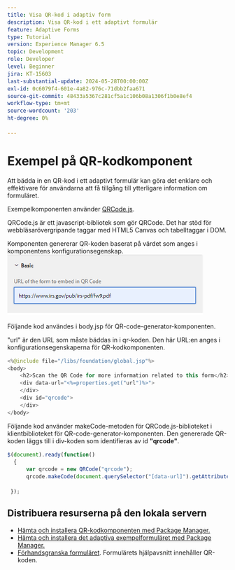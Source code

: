 ```yaml
---
title: Visa QR-kod i adaptiv form
description: Visa QR-kod i ett adaptivt formulär
feature: Adaptive Forms
type: Tutorial
version: Experience Manager 6.5
topic: Development
role: Developer
level: Beginner
jira: KT-15603
last-substantial-update: 2024-05-28T00:00:00Z
exl-id: 0c6079f4-601e-4a82-976c-71dbb2faa671
source-git-commit: 48433a5367c281cf5a1c106b08a1306f1b0e8ef4
workflow-type: tm+mt
source-wordcount: '203'
ht-degree: 0%

---
```


# Exempel på QR-kodkomponent

Att bädda in en QR-kod i ett adaptivt formulär kan göra det enklare och effektivare för användarna att få tillgång till ytterligare information om formuläret.

Exempelkomponenten använder [QRCode.js](https://davidshimjs.github.io/qrcodejs/).

QRCode.js är ett javascript-bibliotek som gör QRCode. Det har stöd för webbläsarövergripande taggar med HTML5 Canvas och tabelltaggar i DOM.

Komponenten genererar QR-koden baserat på värdet som anges i komponentens konfigurationsegenskap.
![bild](assets/qr-code-url.png)

Följande kod användes i body.jsp för QR-code-generator-komponenten.

&quot;url&quot; är den URL som måste bäddas in i qr-koden. Den här URL:en anges i konfigurationsegenskaperna för QR-kodkomponenten.

```java
<%@include file="/libs/foundation/global.jsp"%>
<body>
    <h2>Scan the QR Code for more information related to this form</h2>
    <div data-url="<%=properties.get("url")%>">
    </div>
    <div id="qrcode">
    </div>
</body>
```



Följande kod använder makeCode-metoden för QRCode.js-biblioteket i klientbiblioteket för QR-code-generator-komponenten. Den genererade QR-koden läggs till i div-koden som identifieras av id **&quot;qrcode&quot;**.

```javascript
$(document).ready(function()
  {
      var qrcode = new QRCode("qrcode");
      qrcode.makeCode(document.querySelector("[data-url]").getAttribute("data-url"));
      
 });
```

## Distribuera resurserna på den lokala servern

* [Hämta och installera QR-kodkomponenten med Package Manager.](assets/qrcode.zip)
* [Hämta och installera det adaptiva exempelformuläret med Package Manager.](assets/form-with-qr-code.zip)
* [Förhandsgranska formuläret](http://localhost:4502/content/dam/formsanddocuments/qrcode/w9form/jcr:content?wcmmode=disabled). Formulärets hjälpavsnitt innehåller QR-koden.
